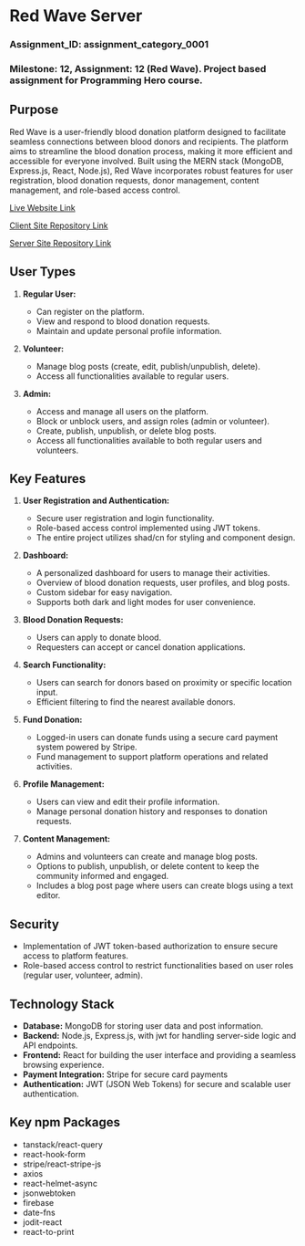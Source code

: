 # Red Wave Server

### Assignment_ID: assignment_category_0001

### Milestone: 12, Assignment: 12 (Red Wave). Project based assignment for Programming Hero course.

## Purpose

Red Wave is a user-friendly blood donation platform designed to facilitate seamless connections between blood donors and recipients. The platform aims to streamline the blood donation process, making it more efficient and accessible for everyone involved. Built using the MERN stack (MongoDB, Express.js, React, Node.js), Red Wave incorporates robust features for user registration, blood donation requests, donor management, content management, and role-based access control.

[Live Website Link](https://voluntree-go.netlify.app/)

[Client Site Repository Link](https://github.com/Porgramming-Hero-web-course/b9a11-client-side-abdul-muhaimin-toha)

[Server Site Repository Link](https://github.com/Porgramming-Hero-web-course/b9a11-server-side-abdul-muhaimin-toha)

## User Types

1. **Regular User:**

   - Can register on the platform.
   - View and respond to blood donation requests.
   - Maintain and update personal profile information.

2. **Volunteer:**

   - Manage blog posts (create, edit, publish/unpublish, delete).
   - Access all functionalities available to regular users.

3. **Admin:**
   - Access and manage all users on the platform.
   - Block or unblock users, and assign roles (admin or volunteer).
   - Create, publish, unpublish, or delete blog posts.
   - Access all functionalities available to both regular users and volunteers.

## Key Features

1. **User Registration and Authentication:**

   - Secure user registration and login functionality.
   - Role-based access control implemented using JWT tokens.
   - The entire project utilizes shad/cn for styling and component design.

2. **Dashboard:**

   - A personalized dashboard for users to manage their activities.
   - Overview of blood donation requests, user profiles, and blog posts.
   - Custom sidebar for easy navigation.
   - Supports both dark and light modes for user convenience.

3. **Blood Donation Requests:**

   - Users can apply to donate blood.
   - Requesters can accept or cancel donation applications.

4. **Search Functionality:**

   - Users can search for donors based on proximity or specific location input.
   - Efficient filtering to find the nearest available donors.

5. **Fund Donation:**

   - Logged-in users can donate funds using a secure card payment system powered by Stripe.
   - Fund management to support platform operations and related activities.

6. **Profile Management:**

   - Users can view and edit their profile information.
   - Manage personal donation history and responses to donation requests.

7. **Content Management:**
   - Admins and volunteers can create and manage blog posts.
   - Options to publish, unpublish, or delete content to keep the community informed and engaged.
   - Includes a blog post page where users can create blogs using a text editor.

## Security

- Implementation of JWT token-based authorization to ensure secure access to platform features.
- Role-based access control to restrict functionalities based on user roles (regular user, volunteer, admin).

## Technology Stack

- **Database:** MongoDB for storing user data and post information.
- **Backend:** Node.js, Express.js, with jwt for handling server-side logic and API endpoints.
- **Frontend:** React for building the user interface and providing a seamless browsing experience.
- **Payment Integration:** Stripe for secure card payments
- **Authentication:** JWT (JSON Web Tokens) for secure and scalable user authentication.

## Key npm Packages

- tanstack/react-query
- react-hook-form
- stripe/react-stripe-js
- axios
- react-helmet-async
- jsonwebtoken
- firebase
- date-fns
- jodit-react
- react-to-print
